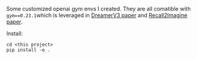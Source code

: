
Some customized openai gym envs I created. They are all comatible with `gym==0.23.1`which is leveraged in [DreamerV3 paper](https://github.com/danijar/dreamerv3) and [Recall2Imagine paper](https://github.com/chandar-lab/Recall2Imagine). 

Install:
```
cd <this project>
pip install -e .
```
